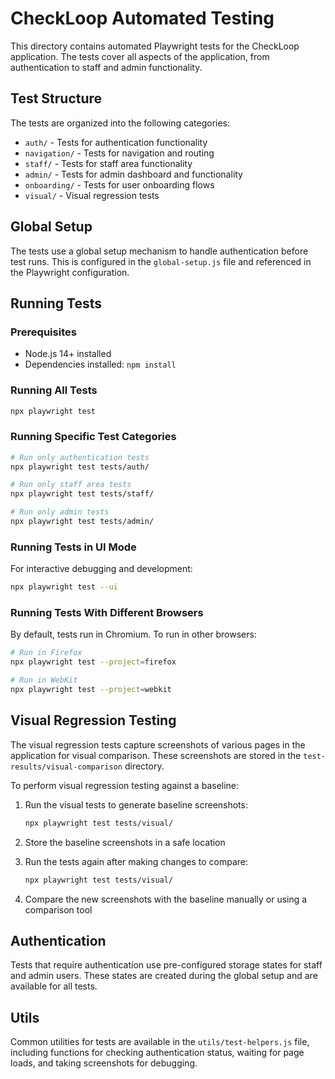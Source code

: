 # CheckLoop Automated Testing

This directory contains automated Playwright tests for the CheckLoop application. The tests cover all aspects of the application, from authentication to staff and admin functionality.

## Test Structure

The tests are organized into the following categories:

- `auth/` - Tests for authentication functionality
- `navigation/` - Tests for navigation and routing
- `staff/` - Tests for staff area functionality
- `admin/` - Tests for admin dashboard and functionality
- `onboarding/` - Tests for user onboarding flows
- `visual/` - Visual regression tests

## Global Setup

The tests use a global setup mechanism to handle authentication before test runs. This is configured in the `global-setup.js` file and referenced in the Playwright configuration.

## Running Tests

### Prerequisites

- Node.js 14+ installed
- Dependencies installed: `npm install`

### Running All Tests

```bash
npx playwright test
```

### Running Specific Test Categories

```bash
# Run only authentication tests
npx playwright test tests/auth/

# Run only staff area tests
npx playwright test tests/staff/

# Run only admin tests
npx playwright test tests/admin/
```

### Running Tests in UI Mode

For interactive debugging and development:

```bash
npx playwright test --ui
```

### Running Tests With Different Browsers

By default, tests run in Chromium. To run in other browsers:

```bash
# Run in Firefox
npx playwright test --project=firefox

# Run in WebKit
npx playwright test --project=webkit
```

## Visual Regression Testing

The visual regression tests capture screenshots of various pages in the application for visual comparison. These screenshots are stored in the `test-results/visual-comparison` directory.

To perform visual regression testing against a baseline:

1. Run the visual tests to generate baseline screenshots:
   ```bash
   npx playwright test tests/visual/
   ```

2. Store the baseline screenshots in a safe location

3. Run the tests again after making changes to compare:
   ```bash
   npx playwright test tests/visual/
   ```

4. Compare the new screenshots with the baseline manually or using a comparison tool

## Authentication

Tests that require authentication use pre-configured storage states for staff and admin users. These states are created during the global setup and are available for all tests.

## Utils

Common utilities for tests are available in the `utils/test-helpers.js` file, including functions for checking authentication status, waiting for page loads, and taking screenshots for debugging.